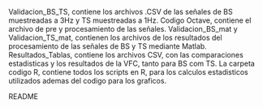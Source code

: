 Validacion_BS_TS, contiene los archivos .CSV de las señales de BS muestreadas a 3Hz y TS muestreadas a 1Hz.
Codigo Octave, contiene el archivo de pre y procesamiento de las señales.
Validacion_BS_mat y Validacion_TS_mat, contienen los archivos de los resultados del procesamiento de las señales 
de BS y TS mediante Matlab.
Resultados_Tablas, contiene los archivos CSV, con las comparaciones estadisticas y los resultados de la VFC, tanto para BS com TS.
La carpeta codigo R, contiene todos los scripts en R, para los calculos estadisticos utilizados
ademas del codigo para los graficos.



README
